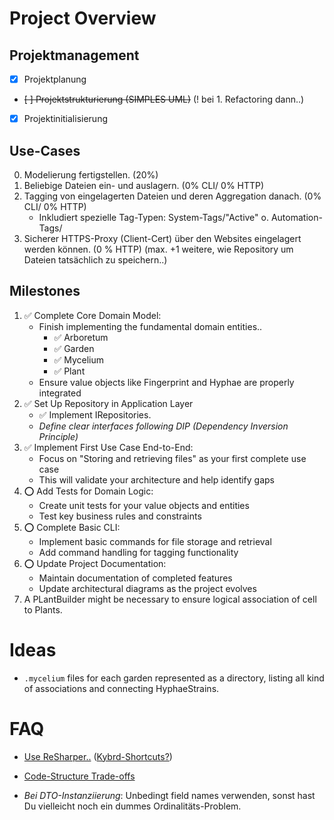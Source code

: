 ﻿# Project Overview

## Projektmanagement
 - [x] Projektplanung
 - ~~[ ] Projektstrukturierung (SIMPLES UML)~~ (! bei 1. Refactoring dann..)
 - [x] Projektinitialisierung

## Use-Cases
 0. Modelierung fertigstellen. (20%)
 1. Beliebige Dateien ein- und auslagern. (0% CLI/ 0% HTTP)
 2. Tagging von eingelagerten Dateien und deren Aggregation danach. (0% CLI/ 0% HTTP)
     - Inkludiert spezielle Tag-Typen: System-Tags/"Active" o. Automation-Tags/ 
 3. Sicherer HTTPS-Proxy (Client-Cert) über den Websites eingelagert werden können.  (0 % HTTP)
 (max. +1 weitere, wie Repository um Dateien tatsächlich zu speichern..)


## Milestones
 1.	✅ Complete Core Domain Model:
     - Finish implementing the fundamental domain entities..
       - ✅ Arboretum
       - ✅ Garden
       - ✅ Mycelium
       - ✅ Plant
     - Ensure value objects like Fingerprint and Hyphae are properly integrated
 2.	✅  Set Up Repository in Application Layer
     - ✅ Implement IRepositories.
     - *Define clear interfaces following DIP (Dependency Inversion Principle)*
 3.	✅ Implement First Use Case End-to-End:
     - Focus on "Storing and retrieving files" as your first complete use case
     - This will validate your architecture and help identify gaps
 4.	⭕ Add Tests for Domain Logic:
     - Create unit tests for your value objects and entities
     - Test key business rules and constraints
 5.	⭕ Complete Basic CLI:
     - Implement basic commands for file storage and retrieval
     - Add command handling for tagging functionality
 6.	⭕ Update Project Documentation:
     - Maintain documentation of completed features
     - Update architectural diagrams as the project evolves
 7. A PLantBuilder might be necessary to ensure logical association of cell to Plants.

# Ideas
 
 - `.mycelium` files for each garden represented as a directory, listing all kind of associations and connecting HyphaeStrains.


# FAQ

 - [Use ReSharper..](https://www.jetbrains.com/help/resharper/Reference__Keyboard_Shortcuts.html#tool_windows) ([Kybrd-Shortcuts?](https://www.jetbrains.com/resharper/docs/ReSharper_DefaultKeymap_VSscheme.pdf))
 - [Code-Structure Trade-offs](https://www.jamesmichaelhickey.com/how-to-structure-your-dot-net-solutions-design-and-trade-offs/)
 
 - *Bei DTO-Instanziierung*: Unbedingt field names verwenden, sonst hast Du vielleicht noch ein dummes Ordinalitäts-Problem.